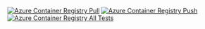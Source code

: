 [![Azure Container Registry Pull](https://github.com/AzureCR/oci-conformance-workflows/actions/workflows/acr_1.yml/badge.svg)](https://github.com/AzureCR/oci-conformance-workflows/actions/workflows/acr_1.yml)
[![Azure Container Registry Push](https://github.com/AzureCR/oci-conformance-workflows/actions/workflows/acr_2.yml/badge.svg)](https://github.com/AzureCR/oci-conformance-workflows/actions/workflows/acr_2.yml)
[![Azure Container Registry All Tests](https://github.com/AzureCR/oci-conformance-workflows/actions/workflows/acr_all.yml/badge.svg)](https://github.com/AzureCR/oci-conformance-workflows/actions/workflows/acr_all.yml)
